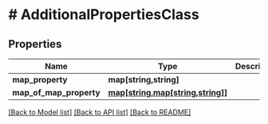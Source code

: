 # # AdditionalPropertiesClass

## Properties

Name | Type | Description | Notes
------------ | ------------- | ------------- | -------------
**map_property** | **map[string,string]** |  | [optional]
**map_of_map_property** | [**map[string,map[string,string]]**](map.md) |  | [optional]

[[Back to Model list]](../../README.md#models) [[Back to API list]](../../README.md#endpoints) [[Back to README]](../../README.md)
